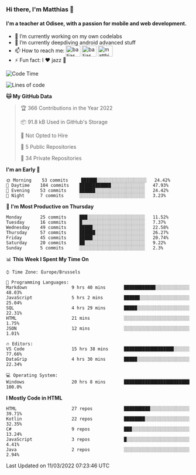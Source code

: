 ### Hi there, I'm Matthias 👋

#### I'm a teacher at Odisee, with a passion for mobile and web development.

- 🔭 I’m currently working on my own codelabs
- 🌱 I’m currently deepdiving android advanced stuff
- 📫 How to reach me: <a href="https://dev.to/batjas" target="_blank"><img align="center" src="https://raw.githubusercontent.com/rahuldkjain/github-profile-readme-generator/master/src/images/icons/Social/devto.svg" alt="batjas" height="30" width="40" /></a>
<a href="https://twitter.com/batjas" target="_blank"><img align="center" src="https://raw.githubusercontent.com/rahuldkjain/github-profile-readme-generator/master/src/images/icons/Social/twitter.svg" alt="batjas" height="30" width="40" /></a>
<a href="https://linkedin.com/in/matthiasdruwé" target="_blank"><img align="center" src="https://raw.githubusercontent.com/rahuldkjain/github-profile-readme-generator/master/src/images/icons/Social/linked-in-alt.svg" alt="matthiasdruwé" height="30" width="40" /></a>
- ⚡ Fun fact: I ❤ jazz 🎷


<!--START_SECTION:waka-->
![Code Time](http://img.shields.io/badge/Code%20Time-208%20hrs%2034%20mins-blue)

![Lines of code](https://img.shields.io/badge/From%20Hello%20World%20I%27ve%20Written-222%20Thousand%20lines%20of%20code-blue)

**🐱 My GitHub Data** 

> 🏆 366 Contributions in the Year 2022
 > 
> 📦 91.8 kB Used in GitHub's Storage 
 > 
> 🚫 Not Opted to Hire
 > 
> 📜 5 Public Repositories 
 > 
> 🔑 34 Private Repositories  
 > 
**I'm an Early 🐤** 

```text
🌞 Morning    53 commits     ██████░░░░░░░░░░░░░░░░░░░   24.42% 
🌆 Daytime    104 commits    ████████████░░░░░░░░░░░░░   47.93% 
🌃 Evening    53 commits     ██████░░░░░░░░░░░░░░░░░░░   24.42% 
🌙 Night      7 commits      ░░░░░░░░░░░░░░░░░░░░░░░░░   3.23%

```
📅 **I'm Most Productive on Thursday** 

```text
Monday       25 commits     ███░░░░░░░░░░░░░░░░░░░░░░   11.52% 
Tuesday      16 commits     █░░░░░░░░░░░░░░░░░░░░░░░░   7.37% 
Wednesday    49 commits     █████░░░░░░░░░░░░░░░░░░░░   22.58% 
Thursday     57 commits     ██████░░░░░░░░░░░░░░░░░░░   26.27% 
Friday       45 commits     █████░░░░░░░░░░░░░░░░░░░░   20.74% 
Saturday     20 commits     ██░░░░░░░░░░░░░░░░░░░░░░░   9.22% 
Sunday       5 commits      ░░░░░░░░░░░░░░░░░░░░░░░░░   2.3%

```


📊 **This Week I Spent My Time On** 

```text
⌚︎ Time Zone: Europe/Brussels

💬 Programming Languages: 
Markdown                 9 hrs 40 mins       ████████████░░░░░░░░░░░░░   48.03% 
JavaScript               5 hrs 2 mins        ██████░░░░░░░░░░░░░░░░░░░   25.04% 
SQL                      4 hrs 29 mins       █████░░░░░░░░░░░░░░░░░░░░   22.31% 
HTML                     21 mins             ░░░░░░░░░░░░░░░░░░░░░░░░░   1.75% 
JSON                     12 mins             ░░░░░░░░░░░░░░░░░░░░░░░░░   1.01%

🔥 Editors: 
VS Code                  15 hrs 38 mins      ███████████████████░░░░░░   77.66% 
DataGrip                 4 hrs 30 mins       █████░░░░░░░░░░░░░░░░░░░░   22.34%

💻 Operating System: 
Windows                  20 hrs 8 mins       █████████████████████████   100.0%

```

**I Mostly Code in HTML** 

```text
HTML                     27 repos            ██████████░░░░░░░░░░░░░░░   39.71% 
Kotlin                   22 repos            ████████░░░░░░░░░░░░░░░░░   32.35% 
C#                       9 repos             ███░░░░░░░░░░░░░░░░░░░░░░   13.24% 
JavaScript               3 repos             █░░░░░░░░░░░░░░░░░░░░░░░░   4.41% 
Java                     2 repos             ░░░░░░░░░░░░░░░░░░░░░░░░░   2.94%

```



 Last Updated on 11/03/2022 07:23:46 UTC
<!--END_SECTION:waka-->
